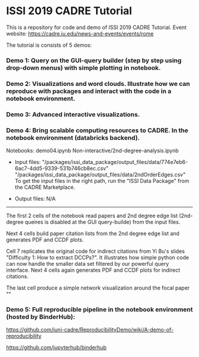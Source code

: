 # ISSI 2019 CADRE Tutorial 
This is a repository for code and demo of ISSI 2019 CADRE Tutorial. Event website:
https://cadre.iu.edu/news-and-events/events/rome

The tutorial is consists of 5 demos:

### Demo 1: Query on the GUI-query builder (step by step using drop-down menus) with simple plotting in notebook.

### Demo 2: Visualizations and word clouds. Illustrate how we can reproduce with packages and interact with the code in a notebook environment.

### Demo 3: Advanced interactive visualizations.

### Demo 4: Bring scalable computing resources to CADRE. In the notebook environment (databricks backend).

Notebooks: demo04.ipynb 
Non-interactive/2nd-degree-analysis.ipynb

* Input files: "/packages/issi_data_package/output_files/data/774e7eb6-6ac7-4dd5-9339-531b746cb8ec.csv"
"/packages/issi_data_package/output_files/data/2ndOrderEdges.csv"
To get the input files in the right path, run the "ISSI Data Package" from the CADRE Marketplace.

* Output files: N/A

***

The first 2 cells of the notebook read papers and 2nd degree edge list (2nd-degree queires is disabled at the GUI query-builde) from the input files.

Next 4 cells build paper citation lists from the 2nd degree edge list and generates PDF and CCDF plots.

Cell 7 replicates the original code for indirect citations from Yi Bu's slides "Difficulty 1: How to extract DCCPs?". It illustrates how simple python code can now handle the smaller data set filtered by our powerful query interface. Next 4 cells again generates PDF and CCDF plots for indirect citations.

The last cell produce a simple network visualization around the focal paper ""


### Demo 5: Full reproducible pipeline in the notebook environment (hosted by BinderHub): 
https://github.com/iuni-cadre/ReproducibilityDemo/wiki/A-demo-of-reproducibility

https://github.com/jupyterhub/binderhub
